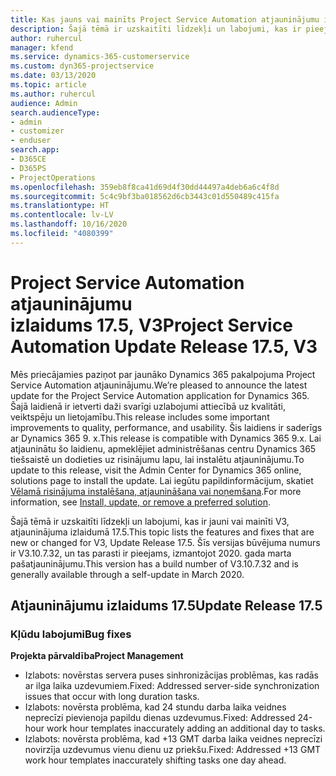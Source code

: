 ```yaml
---
title: Kas jauns vai mainīts Project Service Automation atjauninājumu izlaidumā 17.5, labojumfails, V3
description: Šajā tēmā ir uzskaitīti līdzekļi un labojumi, kas ir pieejami Project Service Automation atjauninājumu izlaidumā 17.5, V3.
author: ruhercul
manager: kfend
ms.service: dynamics-365-customerservice
ms.custom: dyn365-projectservice
ms.date: 03/13/2020
ms.topic: article
ms.author: ruhercul
audience: Admin
search.audienceType:
- admin
- customizer
- enduser
search.app:
- D365CE
- D365PS
- ProjectOperations
ms.openlocfilehash: 359eb8f8ca41d69d4f30dd44497a4deb6a6c4f8d
ms.sourcegitcommit: 5c4c9bf3ba018562d6cb3443c01d550489c415fa
ms.translationtype: HT
ms.contentlocale: lv-LV
ms.lasthandoff: 10/16/2020
ms.locfileid: "4080399"
---
```

# <a name="project-service-automation-update-release-175-v3"></a><span data-ttu-id="bbb1f-103">Project Service Automation atjauninājumu izlaidums 17.5, V3</span><span class="sxs-lookup"><span data-stu-id="bbb1f-103">Project Service Automation Update Release 17.5, V3</span></span>

<span data-ttu-id="bbb1f-104">Mēs priecājamies paziņot par jaunāko Dynamics 365 pakalpojuma Project Service Automation atjauninājumu.</span><span class="sxs-lookup"><span data-stu-id="bbb1f-104">We’re pleased to announce the latest update for the Project Service Automation application for Dynamics 365.</span></span> <span data-ttu-id="bbb1f-105">Šajā laidienā ir ietverti daži svarīgi uzlabojumi attiecībā uz kvalitāti, veiktspēju un lietojamību.</span><span class="sxs-lookup"><span data-stu-id="bbb1f-105">This release includes some important improvements to quality, performance, and usability.</span></span>  <span data-ttu-id="bbb1f-106">Šis laidiens ir saderīgs ar Dynamics 365 9. x.</span><span class="sxs-lookup"><span data-stu-id="bbb1f-106">This release is compatible with Dynamics 365 9.x.</span></span> <span data-ttu-id="bbb1f-107">Lai atjauninātu šo laidienu, apmeklējiet administrēšanas centru Dynamics 365 tiešsaistē un dodieties uz risinājumu lapu, lai instalētu atjauninājumu.</span><span class="sxs-lookup"><span data-stu-id="bbb1f-107">To update to this release, visit the Admin Center for Dynamics 365 online, solutions page to install the update.</span></span> <span data-ttu-id="bbb1f-108">Lai iegūtu papildinformācijum, skatiet [Vēlamā risinājuma instalēšana, atjaunināšana vai noņemšana](https://docs.microsoft.com/power-platform/admin/install-remove-preferred-solution).</span><span class="sxs-lookup"><span data-stu-id="bbb1f-108">For more information, see [Install, update, or remove a preferred solution](https://docs.microsoft.com/power-platform/admin/install-remove-preferred-solution).</span></span>

<span data-ttu-id="bbb1f-109">Šajā tēmā ir uzskaitīti līdzekļi un labojumi, kas ir jauni vai mainīti V3, atjauninājuma izlaidumā 17.5.</span><span class="sxs-lookup"><span data-stu-id="bbb1f-109">This topic lists the features and fixes that are new or changed for V3, Update Release 17.5.</span></span> <span data-ttu-id="bbb1f-110">Šīs versijas būvējuma numurs ir V3.10.7.32, un tas parasti ir pieejams, izmantojot 2020. gada marta pašatjauninājumu.</span><span class="sxs-lookup"><span data-stu-id="bbb1f-110">This version has a build number of V3.10.7.32 and is generally available through a self-update in March 2020.</span></span>


## <a name="update-release-175"></a><span data-ttu-id="bbb1f-111">Atjauninājumu izlaidums 17.5</span><span class="sxs-lookup"><span data-stu-id="bbb1f-111">Update Release 17.5</span></span>

### <a name="bug-fixes"></a><span data-ttu-id="bbb1f-112">Kļūdu labojumi</span><span class="sxs-lookup"><span data-stu-id="bbb1f-112">Bug fixes</span></span>


<span data-ttu-id="bbb1f-113">**Projekta pārvaldība**</span><span class="sxs-lookup"><span data-stu-id="bbb1f-113">**Project Management**</span></span>

- <span data-ttu-id="bbb1f-114">Izlabots: novērstas servera puses sinhronizācijas problēmas, kas radās ar ilga laika uzdevumiem.</span><span class="sxs-lookup"><span data-stu-id="bbb1f-114">Fixed: Addressed server-side synchronization issues that occur with long duration tasks.</span></span>
- <span data-ttu-id="bbb1f-115">Izlabots: novērsta problēma, kad 24 stundu darba laika veidnes neprecīzi pievienoja papildu dienas uzdevumus.</span><span class="sxs-lookup"><span data-stu-id="bbb1f-115">Fixed: Addressed 24-hour work hour templates inaccurately adding an additional day to tasks.</span></span>
- <span data-ttu-id="bbb1f-116">Izlabots: novērsta problēma, kad +13 GMT darba laika veidnes neprecīzi novirzīja uzdevumus vienu dienu uz priekšu.</span><span class="sxs-lookup"><span data-stu-id="bbb1f-116">Fixed: Addressed +13 GMT work hour templates inaccurately shifting tasks one day ahead.</span></span>

